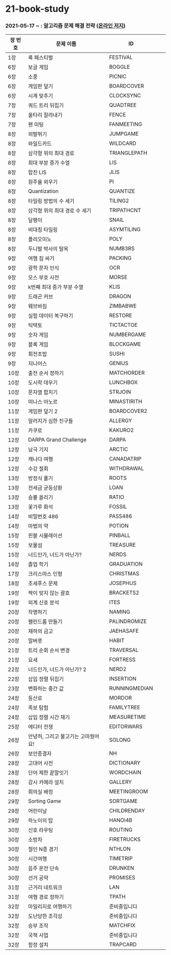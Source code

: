 # 21-book-study

### 2021-05-17 ~ : 알고리즘 문제 해결 전략 ([온라인 저지](https://book.algospot.com/problems.html))

| 장 번호 | 문제 이름                           | ID          |   |   |
|---------|-------------------------------------|---------------|---|---|
| 1장     | 록 페스티벌                         | FESTIVAL      |   |   |
| 6장     | 보글 게임                           | BOGGLE        |   |   |
| 6장     | 소풍                                | PICNIC        |   |   |
| 6장     | 게임판 덮기                         | BOARDCOVER    |   |   |
| 6장     | 시계 맞추기                         | CLOCKSYNC     |   |   |
| 7장     | 쿼드 트리 뒤집기                    | QUADTREE      |   |   |
| 7장     | 울타리 잘라내기                     | FENCE         |   |   |
| 7장     | 팬 미팅                             | FANMEETING    |   |   |
| 8장     | 외발뛰기                            | JUMPGAME      |   |   |
| 8장     | 와일드카드                          | WILDCARD      |   |   |
| 8장     | 삼각형 위의 최대 경로               | TRIANGLEPATH  |   |   |
| 8장     | 최대 부분 증가 수열                 | LIS           |   |   |
| 8장     | 합친 LIS                            | JLIS          |   |   |
| 8장     | 원주율 외우기                       | PI            |   |   |
| 8장     | Quantization                        | QUANTIZE      |   |   |
| 8장     | 타일링 방법의 수 세기               | TILING2       |   |   |
| 8장     | 삼각형 위의 최대 경로 수 세기       | TRIPATHCNT    |   |   |
| 8장     | 달팽이                              | SNAIL         |   |   |
| 8장     | 비대칭 타일링                       | ASYMTILING    |   |   |
| 8장     | 폴리오미노                          | POLY          |   |   |
| 8장     | 두니발 박사의 탈옥                  | NUMB3RS       |   |   |
| 9장     | 여행 짐 싸기                        | PACKING       |   |   |
| 9장     | 광학 문자 인식                      | OCR           |   |   |
| 9장     | 모스 부호 사전                      | MORSE         |   |   |
| 9장     | k번째 최대 증가 부분 수열           | KLIS          |   |   |
| 9장     | 드래곤 커브                         | DRAGON        |   |   |
| 9장     | 웨브바짐                            | ZIMBABWE      |   |   |
| 9장     | 실험 데이터 복구하기                | RESTORE       |   |   |
| 9장     | 틱택토                              | TICTACTOE     |   |   |
| 9장     | 숫자 게임                           | NUMBERGAME    |   |   |
| 9장     | 블록 게임                           | BLOCKGAME     |   |   |
| 9장     | 회전초밥                            | SUSHI         |   |   |
| 9장     | 지니어스                            | GENIUS        |   |   |
| 10장    | 출전 순서 정하기                    | MATCHORDER    |   |   |
| 10장    | 도시락 데우기                       | LUNCHBOX      |   |   |
| 10장    | 문자열 합치기                       | STRJOIN       |   |   |
| 10장    | 미나스 아노르                       | MINASTIRITH   |   |   |
| 11장    | 게임판 덮기 2                       | BOARDCOVER2   |   |   |
| 11장    | 알러지가 심한 친구들                | ALLERGY       |   |   |
| 11장    | 카쿠로                              | KAKURO2       |   |   |
| 12장    | DARPA Grand Challenge               | DARPA         |   |   |
| 12장    | 남극 기지                           | ARCTIC        |   |   |
| 12장    | 캐나다 여행                         | CANADATRIP    |   |   |
| 12장    | 수강 철회                           | WITHDRAWAL    |   |   |
| 13장    | 방정식 풀기                         | ROOTS         |   |   |
| 13장    | 전세금 균등상환                     | LOAN          |   |   |
| 13장    | 승률 올리기                         | RATIO         |   |   |
| 13장    | 꽃가루 화석                         | FOSSIL        |   |   |
| 14장    | 비밀번호 486                        | PASS486       |   |   |
| 14장    | 마법의 약                           | POTION        |   |   |
| 15장    | 핀볼 시뮬레이션                     | PINBALL       |   |   |
| 15장    | 보물섬                              | TREASURE      |   |   |
| 15장    | 너드인가, 너드가 아닌가?            | NERDS         |   |   |
| 16장    | 졸업 학기                           | GRADUATION    |   |   |
| 17장    | 크리스마스 인형                     | CHRISTMAS     |   |   |
| 18장    | 조세푸스 문제                       | JOSEPHUS      |   |   |
| 19장    | 짝이 맞지 않는 괄호                 | BRACKETS2     |   |   |
| 19장    | 외계 신호 분석                      | ITES          |   |   |
| 20장    | 작명하기                            | NAMING        |   |   |
| 20장    | 팰린드롬 만들기                     | PALINDROMIZE  |   |   |
| 20장    | 재하의 금고                         | JAEHASAFE     |   |   |
| 20장    | 말버릇                              | HABIT         |   |   |
| 21장    | 트리 순회 순서 변경                 | TRAVERSAL     |   |   |
| 21장    | 요새                                | FORTRESS      |   |   |
| 22장    | 너드인가, 너드가 아닌가? 2          | NERD2         |   |   |
| 22장    | 삽입 정렬 뒤집기                    | INSERTION     |   |   |
| 23장    | 변화하는 중간 값                    | RUNNINGMEDIAN |   |   |
| 24장    | 등산로                              | MORDOR        |   |   |
| 24장    | 족보 탐험                           | FAMILYTREE    |   |   |
| 24장    | 삽입 정렬 시간 재기                 | MEASURETIME   |   |   |
| 25장    | 에디터 전쟁                         | EDITORWARS    |   |   |
| 26장    | 안녕히, 그리고 물고기는 고마웠어요! | SOLONG        |   |   |
| 26장    | 보안종결자                          | NH            |   |   |
| 28장    | 고대어 사전                         | DICTIONARY    |   |   |
| 28장    | 단어 제한 끝말잇기                  | WORDCHAIN     |   |   |
| 28장    | 감시 카메라 설치                    | GALLERY       |   |   |
| 28장    | 회의실 배정                         | MEETINGROOM   |   |   |
| 29장    | Sorting Game                        | SORTGAME      |   |   |
| 29장    | 어린이날                            | CHILDRENDAY   |   |   |
| 29장    | 하노이의 탑                         | HANOI4B       |   |   |
| 30장    | 신호 라우팅                         | ROUTING       |   |   |
| 30장    | 소방차                              | FIRETRUCKS    |   |   |
| 30장    | 철인 N종 경기                       | NTHLON        |   |   |
| 30장    | 시간여행                            | TIMETRIP      |   |   |
| 30장    | 음주 운전 단속                      | DRUNKEN       |   |   |
| 30장    | 선거 공약                           | PROMISES      |   |   |
| 31장    | 근거리 네트워크                     | LAN           |   |   |
| 31장    | 여행 경로 정하기                    | TPATH         |   |   |
| 32장    | 마일리지로 여행하기                 | 준비중입니다  |   |   |
| 32장    | 도난당한 조각상                     | 준비중입니다  |   |   |
| 32장    | 승부 조작                           | MATCHFIX      |   |   |
| 32장    | 국책 사업                           | 준비중입니다  |   |   |
| 32장    | 함정 설치                           | TRAPCARD      |   |   |
